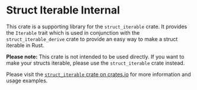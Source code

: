 # Struct Iterable Internal

This crate is a supporting library for the `struct_iterable` crate. It provides the `Iterable` trait which is used in conjunction with the `struct_iterable_derive` crate to provide an easy way to make a struct iterable in Rust.

**Please note:** This crate is not intended to be used directly. If you want to make your structs iterable, please use the `struct_iterable` crate instead.

Please visit the [`struct_iterable` crate on crates.io](https://crates.io/crates/struct_iterable) for more information and usage examples.
